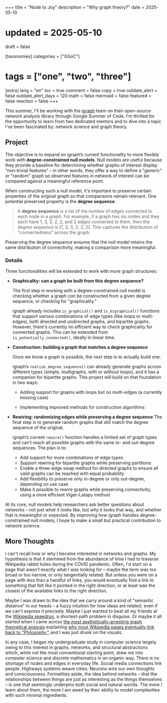 +++
title = "Node to Joy"
description = "Why graph theory?"
date = 2025-05-10
# updated = 2025-05-10
draft = false

[taxonomies]
categories = ["GSoC"]
# tags = ["one", "two", "three"]

[extra]
lang = "en"
toc = true
comment = false
copy = true
outdate_alert = false
outdate_alert_days = 120
math = false
mermaid = false
featured = false
reaction = false
+++

This summer, I'll be working with the [igraph](https://igraph.org/) team on their open-source network analysis library through Google Summer of Code. I'm thrilled for the opportunity to learn from two dedicated mentors and to dive into a topic I've been fascinated by: network science and graph theory.

## Project
The objective is to expand on igraph’s current functionality to more flexibly work with **degree-constrained null models**. Null models are useful because they provide a baseline for determining whether graphs of interest display “non-trivial features” – in other words, they offer a way to define a "generic" or "random" graph so observed features in network of interest can be compared against a meaningful reference point. 

When constructing such a null model, it's important to preserve certain properties of the original graph so that comparisons remain relevant. One potential preserved property is the **degree sequence**.

> A **degree sequence** is a list of the number of edges connected to each node in a graph. For example, if a graph has six nodes and they each have 1, 3, 3, 2, 2, and 2 edges connected to them, then the *degree sequence* is [1, 3, 3, 2, 2, 2]. This captures the distribution of "connectedness" across the graph.

Preserving the degree sequence ensures that the null model retains the same distribution of connectivity, making a comparison more meaningful.

### Details

Three functionalities will be extended to work with more graph structures: 
* **Graphicality: can a graph be built from this degree sequence?**

    The first step in working with a degree-constrained null model is checking whether a graph *can* be constructed from a given degree sequence, or checking for "graphicality."

    igraph already includes `is_graphical()` and `is_bigraphical()` functions that support various combinations of edge types (like loops or multi-edges), both directed and undirected graphs, and bipartite graphs. However, there's currently no efficient way to check graphicality for connected graphs. This can be extended from `is_potentially_connected()`, ideally in linear time.

* **Construction: building a graph that matches a degree sequence**
    
    Once we know a graph is possible, the next step is to actually build one.

    igraph’s `realize_degree_sequence()` can already generate graphs across different types (simple, multigraphs, with or without loops), and it has a companion for bipartite graphs. This project will build on that foundation in two ways:

    * Adding support for graphs with loops but no multi-edges (a currently missing case)

    * Implementing improved methods for construction algorithms
    
* **Rewiring: randomizing edges while preserving a degree sequence**
    The final step is to generate random graphs that still match the degree sequence of the original. 

    igraph’s current `rewire()` function handles a limited set of graph types and can’t reach all possible graphs with the same in- and out-degree sequences. The plan is to:
    
    * Add support for more combinations of edge types
    * Support rewiring for bipartite graphs while preserving partitions
    * Enable a three-edge swap method for directed graphs to ensure all valid graphs can be reached with equal probability
    * Add flexibility to preserve only in-degree or only out-degree, depending on use case
    * Make it possible to rewire graphs while preserving connectivity, using a more efficient Viger–Latapy method

At its core, null models help researchers ask better questions about networks – not just *what* it looks like, but *why* it looks that way, and whether that is meaningful or expected. By improving how igraph handles degree-constrained null models, I hope to make a small but practical contribution to network science.

## More Thoughts
I can't recall how or why I became interested in networks and graphs. My hypothesis is that it stemmed from the abundance of time I had to traverse Wikipedia rabbit holes during the COVID pandemic. Often, I'd start on a page that wasn't exactly what I was looking for – maybe the term was too broad or too narrow, or only tangentially related. But unless you were on a page with less than a handful of links, you would eventually find a link to something that felt like it pointed in the right direction, or at least was the closest of the available links to the right direction. 

Maybe I was drawn to the idea that we carry around a kind of "semantic distance" in our heads – a fuzzy intuition for how ideas are related, even if we can't express it precisely. Maybe I just wanted to beat all my friends at the [Wikipedia speedrun](https://wikispeedrun.org/), a shortest-path problem in disguise. Or maybe it all started when I came across [the most aesthetically-arresting graph theoretical analysis](https://youtu.be/-llumS2rA8I?si=choIrC7Ch_6IObbN) explaining [why most Wikipedia pages eventually link back to "Philosophy,"](https://en.wikipedia.org/wiki/Wikipedia:Getting_to_Philosophy) and I was just drunk on the visuals. 

In any case, I began my undergraduate study in computer science largely owing to this interest in graphs, networks, and structural abstractions which, while not the most conventional starting point, drew me into computer science and discrete mathematics in an organic way. There is no shortage of nodes and edges in everyday life. Social media connections link people. Highways systems weave cities. Neurons wire our own thoughts and consciousness. Formalities aside, the idea behind networks – that the relationships between things are just as interesting as the things themselves – is one that seemingly underpins both social and natural worlds. The more I learn about them, the more I am awed by their ability to model complexities with such minimal ingredients.